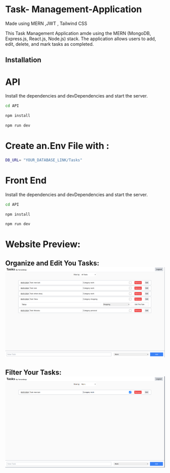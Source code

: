 # Task- Management-Application
Made using MERN ,JWT , Tailwind CSS

 This Task Management Application amde using the MERN (MongoDB, Express.js, React.js, Node.js) stack. The application allows users to add, edit, delete, and mark tasks as completed.



## Installation

# API
Install the dependencies and devDependencies and start the server.

```sh
cd API
```
```sh
npm install
```
```sh
npm run dev
```
# Create an.Env File with :
```sh
DB_URL= "YOUR_DATABASE_LINK/Tasks"
```


# Front End
Install the dependencies and devDependencies and start the server.

```sh
cd API
```
```sh
npm install
```
```sh
npm run dev
```

# Website Preview:
## Organize and Edit You Tasks: ![alt text](https://github.com/Tarundeep-saini/Task-Management-Application/blob/main/Resources/tasks.png?raw=true)
## Filter Your Tasks: ![alt text](https://github.com/Tarundeep-saini/Task-Management-Application/blob/main/Resources/Filter.png?raw=true)
